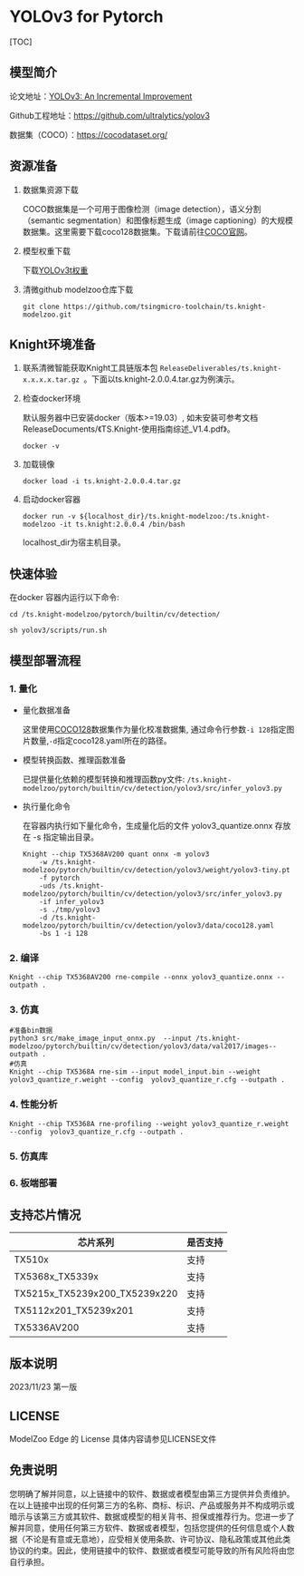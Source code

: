 # YOLOv3 for Pytorch

<!--命名规则 {model_name}-{dataset}-{framework}-->

[TOC]

## 模型简介


<!--可选-->
论文地址：[YOLOv3: An Incremental Improvement](https://arxiv.org/abs/1804.02767)

Github工程地址：https://github.com/ultralytics/yolov3

数据集（COCO）：https://cocodataset.org/

## 资源准备

1. 数据集资源下载

	COCO数据集是一个可用于图像检测（image detection），语义分割（semantic segmentation）和图像标题生成（image captioning）的大规模数据集。这里需要下载coco128数据集。下载请前往[COCO官网](https://cocodataset.org/)。

2. 模型权重下载

	下载[YOLOv3t权重](https://github.com/ultralytics/yolov3/releases/download/v9.6.0/yolov3-tiny.pt)

3. 清微github modelzoo仓库下载

	```git clone https://github.com/tsingmicro-toolchain/ts.knight-modelzoo.git```

## Knight环境准备

1. 联系清微智能获取Knight工具链版本包 ```ReleaseDeliverables/ts.knight-x.x.x.x.tar.gz ```。下面以ts.knight-2.0.0.4.tar.gz为例演示。

2. 检查docker环境

	​默认服务器中已安装docker（版本>=19.03）, 如未安装可参考文档ReleaseDocuments/《TS.Knight-使用指南综述_V1.4.pdf》。
	
	```
	docker -v   
	```

3. 加载镜像
	
	```
	docker load -i ts.knight-2.0.0.4.tar.gz
	```

4. 启动docker容器

	```
	docker run -v ${localhost_dir}/ts.knight-modelzoo:/ts.knight-modelzoo -it ts.knight:2.0.0.4 /bin/bash
	```
	
	localhost_dir为宿主机目录。

## 快速体验

在docker 容器内运行以下命令:

```
cd /ts.knight-modelzoo/pytorch/builtin/cv/detection/
```

```
sh yolov3/scripts/run.sh
```

## 模型部署流程

### 1. 量化

	

-   量化数据准备

    这里使用[COCO128](https://github.com/ultralytics/yolov5/releases/download/v1.0/coco128_with_yaml.zip)数据集作为量化校准数据集, 通过命令行参数```-i 128```指定图片数量,```-d```指定coco128.yaml所在的路径。

-   模型转换函数、推理函数准备
	
	已提供量化依赖的模型转换和推理函数py文件: ```/ts.knight-modelzoo/pytorch/builtin/cv/detection/yolov3/src/infer_yolov3.py```

-   执行量化命令

	在容器内执行如下量化命令，生成量化后的文件 yolov3_quantize.onnx 存放在 -s 指定输出目录。

    	Knight --chip TX5368AV200 quant onnx -m yolov3
    		-w /ts.knight-modelzoo/pytorch/builtin/cv/detection/yolov3/weight/yolov3-tiny.pt 
    		-f pytorch 
    		-uds /ts.knight-modelzoo/pytorch/builtin/cv/detection/yolov3/src/infer_yolov3.py 
    		-if infer_yolov3
			-s ./tmp/yolov3
    		-d /ts.knight-modelzoo/pytorch/builtin/cv/detection/yolov3/data/coco128.yaml
    		-bs 1 -i 128


### 2. 编译


    Knight --chip TX5368AV200 rne-compile --onnx yolov3_quantize.onnx --outpath .


### 3. 仿真

    #准备bin数据
    python3 src/make_image_input_onnx.py  --input /ts.knight-modelzoo/pytorch/builtin/cv/detection/yolov3/data/val2017/images--outpath . 
    #仿真
    Knight --chip TX5368A rne-sim --input model_input.bin --weight yolov3_quantize_r.weight --config  yolov3_quantize_r.cfg --outpath .

### 4. 性能分析

```
Knight --chip TX5368A rne-profiling --weight yolov3_quantize_r.weight --config  yolov3_quantize_r.cfg --outpath .
```

### 5. 仿真库

### 6. 板端部署



## 支持芯片情况

| 芯片系列                                          | 是否支持 |
| ------------------------------------------------ | ------- |
| TX510x                                           | 支持     |
| TX5368x_TX5339x                                  | 支持     |
| TX5215x_TX5239x200_TX5239x220 | 支持     |
| TX5112x201_TX5239x201                            | 支持     |
| TX5336AV200                                      | 支持     |



## 版本说明

2023/11/23  第一版



## LICENSE

ModelZoo Edge 的 License 具体内容请参见LICENSE文件

## 免责说明

您明确了解并同意，以上链接中的软件、数据或者模型由第三方提供并负责维护。在以上链接中出现的任何第三方的名称、商标、标识、产品或服务并不构成明示或暗示与该第三方或其软件、数据或模型的相关背书、担保或推荐行为。您进一步了解并同意，使用任何第三方软件、数据或者模型，包括您提供的任何信息或个人数据（不论是有意或无意地），应受相关使用条款、许可协议、隐私政策或其他此类协议的约束。因此，使用链接中的软件、数据或者模型可能导致的所有风险将由您自行承担。




